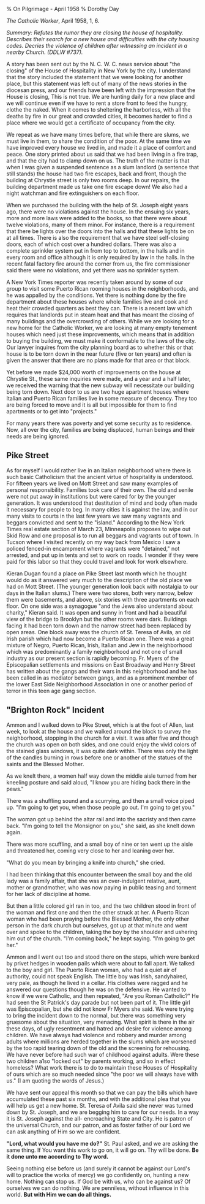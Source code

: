 % On Pilgrimage - April 1958
% Dorothy Day

*The Catholic Worker*, April 1958, 1, 6.

*Summary: Refutes the rumor they are closing the house of hospitality.
Describes their search for a new house and difficulties with the city
housing codes. Decries the violence of children after witnessing an
incident in a nearby Church. (DDLW \#737).*

A story has been sent out by the N. C. W. C. news service about "the
closing" of the House of Hospitality in New York by the city. I
understand that the story included the statement that we were looking
for another place, but this statement was left out of many of the news
stories in the diocesan press, and our friends have been left with the
impression that the House is closing, This is not true. We are hunting
daily for a new place and we will continue even if we have to rent a
store front to feed the hungry, clothe the naked. When it comes to
sheltering the harborless, with all the deaths by fire in our great and
crowded cities, it becomes harder to find a place where we would get a
certificate of occupancy from the city.
 
We repeat as we have many times before, that while there are slums, we
must live in them, to share the condition of the poor. At the same time
we have improved every house we lived in, and made it a place of comfort
and peace. One story printed about us said that we had been living in a
fire trap, and that the city had to clamp down on us. The truth of the
matter is that when I was given a suspended sentence as a slum landlord
(a sentence that still stands) the house had two fire escapes, back and
front, though the building at Chrystie street is only two rooms deep. In
our repairs, the building department made us take one fire escape down!
We also had a night watchman and fire extinguishers on each floor.
 
When we purchased the building with the help of St. Joseph eight years
ago, there were no violations against the house. In the ensuing six
years, more and more laws were added to the books, so that there were
about twelve violations, many of them minor. For instance, there is a
requirement that there be lights over the doors into the halls and that
these lights be on at all times. There is also the requirement that we
have steel self-closing doors, each of which cost over a hundred
dollars. There was also a complete sprinkler system put in from top to
bottom, in the halls and in every room and office although it is only
required by law in the halls. In the recent fatal factory fire around
the corner from us, the fire commissioner said there were no violations,
and yet there was no sprinkler system.
 
A New York Times reporter was recently taken around by some of our
group to visit some Puerto Rican rooming houses in the neighborhoods,
and he was appalled by the conditions. Yet there is nothing done by the
fire department about these houses where whole families live and cook
and heat their crowded quarters as best they can. There is a recent law
which requires that landlords put in steam heat and that has meant the
closing of many buildings and the overcrowding of others. While we are
looking for a new home for the Catholic Worker, we are looking at many
empty tenement houses which need just these improvements, which means
that in addition to buying the building, we must make it conformable to
the laws of the city. Our lawyer inquires from the city planning board
as to whether this or that house is to be torn down in the near future
(five or ten years) and often is given the answer that there are no
plans made for that area or that block.
 
Yet before we made $24,000 worth of improvements on the house at
Chrystie St., these same inquiries were made, and a year and a half
later, we received the warning that the new subway will necessitate our
building being torn down. Next door to us are two huge apartment houses
where Italian and Puerto Rican families live in some measure of decency.
They too are being forced to move and it is all but impossible for them
to find apartments or to get into "projects."
 
For many years there was poverty and yet some security as to residence.
Now, all over the city, families are being displaced, human beings and
their needs are being ignored.

Pike Street
---
 
As for myself I would rather live in an Italian neighborhood where
there is such basic Catholicism that the ancient virtue of hospitality
is understood. For fifteen years we lived on Mott Street and saw many
examples of personal responsibility. Families took care of their own.
The old and senile were not put away in institutions but were cared for
by the younger generation. It was understood that destitution of mind
and body often made it necessary for  people to beg. In many cities it is against the law, and in our many visits to courts in the last few years we saw many vagrants and beggars
convicted and sent to the "island." According to the New York Times real
estate section of March 23, Minneapolis proposes to wipe out Skid Row
and one proposal is to run all beggars and vagrants out of town. In
Tucson where I visited recently on my way back from Mexico I saw a
policed fenced-in encampment where vagrants were "detained," not
arrested, and put up in tents and set to work on roads. I wonder if they
were paid for this labor so that they could travel and look for work
elsewhere.
 
Kieran Dugan found a place on Pike Street last month which he thought
would do as it answered very much to the description of the old place we
had on Mott Street. (The younger generation look back with nostalgia to
our days in the Italian slums.) There were two stores, both very narrow,
below them were basements, and above, six stories with three apartments
on each floor. On one side was a synagogue "and the Jews also understand
about charity," Kieran said. It was open and sunny in front and had a
beautiful view of the bridge to Brooklyn but the other rooms were dark.
Buildings facing it had been torn down and the narrow street had been
replaced by open areas. One block away was the church of St. Teresa of
Avila, an old Irish parish which had now become a Puerto Rican one.
There was a great mixture of Negro, Puerto Rican, Irish, Italian and Jew
in the neighborhood which was predominantly a family neighborhood and
not one of small industry as our present section is rapidly becoming.
Fr. Myers of the Episcopalian settlements and missions on East Broadway
and Henry Street has written about the gangs and their wars in this
neighborhood and he has been called in as mediator between gangs, and as
a prominent member of the lower East Side Neighborhood Association in
one or another period of terror in this teen age gang section.

"Brighton Rock" Incident
---
 
Ammon and I walked down to Pike Street, which is at the foot of Allen,
last week, to look at the house and we walked around the block to survey
the neighborhood, stopping in the church for a visit. It was after five
and though the church was open on both sides, and one could enjoy the
vivid colors of the stained glass windows, it was quite dark within.
There was only the light of the candles burning in rows before one or
another of the statues of the saints and the Blessed Mother.
 
As we knelt there, a women half way down the middle aisle turned from
her kneeling posture and said aloud, "I know you are hiding back there
in the pews."
 
There was a shuffling sound and a scurrying, and then a small voice
piped up. "I'm going to get you, when those people go out. I'm going to
get you."
 
The woman got up behind the altar rail and into the sacristy and then
came back. "I'm going to tell the Monsignor on you," she said, as she
knelt down again.
 
There was more scuffling, and a small boy of nine or ten went up the
aisle and threatened her, coming very close to her and leaning over
her.
 
"What do you mean by bringing a knife into church," she cried.
 
I had been thinking that this encounter between the small boy and the
old lady was a family affair, that she was an over-indulgent relative,
aunt, mother or grandmother, who was now paying in public teasing and
torment for her lack of discipline at home.
 
But then a little colored girl ran in too, and the two children stood
in front of the woman and first one and then the other struck at her. A
Puerto Rican woman who had been praying before the Blessed Mother, the
only other person in the dark church but ourselves, got up at that
minute and went over and spoke to the children, taking the boy by the
shoulder and ushering him out of the church. "I'm coming back," he kept
saying. "I'm going to get her."
 
Ammon and I went out too and stood there on the steps, which were
banked by privet hedges in wooden pails which were about to fall apart.
We talked to the boy and girl. The Puerto Rican woman, who had a quiet
air of authority, could not speak English. The little boy was Irish,
sandyhaired, very pale, as though he lived in a cellar. His clothes were
ragged and he answered our questions though he was on the defensive. He
wanted to know if we were Catholic, and then repeated, "Are you Roman
Catholic?" He had seen the St Patrick's day parade but not been part of
it. The little girl was Episcopalian, but she did not know Fr Myers she
said. We were trying to bring the incident down to the normal, but there
was something very gruesome about the situation, very menacing. What
spirit is there in the air these days, of ugly resentment and hatred and
desire for violence among children. We have always had violence and
robbery and murder among adults where millions are herded together in
the slums which are worsened by the too rapid tearing down of the old
and the screening for rehousing. We have never before had such war of
childhood against adults. Were these two children a1so "locked out" by
parents working, and so in effect homeless? What work there is to do to
maintain these Houses of Hospitality of ours which are so much needed
since "the poor we will always have with us." (I am quoting the words of
Jesus.)
 
We have sent our appeal this month so that we can pay the bills which
have accumulated these past six months, and with the additional plea
that you will help us get a new home. St. Teresa of Avila said she never
was turned down by St. Joseph, and we are begging him to care for our
needs. In a way it is St. Joseph against the all- encroaching State and
City. He is patron of the universal Church, and our patron, and as
foster father of our Lord we can ask anything of Him so we are
confident.
 
**"Lord, what would you have me do?"** St. Paul asked, and we are
asking the same thing. If You want this work to go on, it will go on.
Thy will be done. **Be it done unto me according to Thy word.**
 
Seeing nothing else before us (and surely it cannot be against our
Lord's will to practice the works of mercy) we go confidently on,
hunting a new home. Nothing can stop us. If God be with us, who can be
against us? Of ourselves we can do nothing. We are penniless, without
influence in this world. **But with Him we can do all things.**

